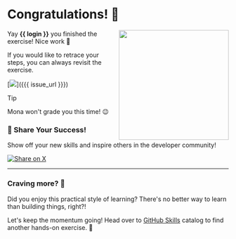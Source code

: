 # Congratulations! :tada:

<img src="https://octodex.github.com/images/welcometocat.png" align="right" height="250px" />

Yay **{{ login }}** you finished the exercise! Nice work :tada:

If you would like to retrace your steps, you can always revisit the exercise.

[![](https://img.shields.io/badge/Return%20to%20Exercise-%E2%86%92-1f883d?style=for-the-badge&logo=github&labelColor=197935)]({{{ issue_url }}})

> [!TIP]
> Mona won't grade you this time! 😉

### 🚀 Share Your Success!

Show off your new skills and inspire others in the developer community!

<a href="https://twitter.com/intent/tweet?text={{ encoded_socials_text }}" target="_blank" rel="noopener noreferrer">
  <img src="https://img.shields.io/badge/Share%20on%20X-1da1f2?style=for-the-badge&logo=x&logoColor=white" alt="Share on X" />
</a>

---

### Craving more? :raising_hand:

Did you enjoy this practical style of learning? There's no better way to learn than building things, right?!

Let's keep the momentum going! Head over to [GitHub Skills](https://skills.github.com) catalog to find another hands-on exercise. :rocket:
